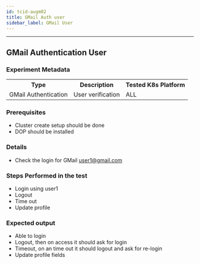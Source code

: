 ```yaml
---
id: tcid-augm02
title: GMail Auth user
sidebar_label: GMail User
---
```

------


## GMail Authentication User

### Experiment Metadata

<table>
  <tr>
    <th> Type </th>
    <th> Description </th>
    <th> Tested K8s Platform </th>
  </tr>
  <tr>
    <td> GMail Authentication </td>
    <td> User verification </td>
    <td> ALL </td>
  </tr>
</table>

### Prerequisites
- Cluster create setup should be done
- DOP should be installed


### Details
- Check the login for GMail user1@gmail.com

### Steps Performed in the test

- Login using user1
- Logout
- Time out
- Update profile


### Expected output

- Able to login
- Logout, then on access it should ask for login
- Timeout, on an time out it should logout and ask for re-login
- Update profile fields

